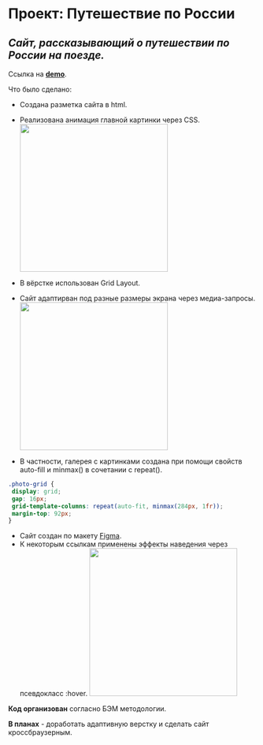 # **Проект: Путешествие по России**

## *Сайт, рассказывающий о путешествии по России на поезде.*

Ссылка на [**demo**](https://nastyanev.github.io/russian-travel-bootcamp/ "Ссылка на GitHub Pages").

Что было сделано:
  * Создана разметка сайта в html.
  * Реализована анимация главной картинки через CSS.
    <img src="https://github.com/NastyaNev/russian-travel-bootcamp/assets/129982615/2c4219c4-ecb3-41b0-a8d5-f18f0678f9ae" height="300px" />
    
  * В вёрстке использован Grid Layout.
  * Сайт адаптирван под разные размеры экрана через медиа-запросы.
    <img src="https://github.com/NastyaNev/russian-travel-bootcamp/assets/129982615/b4c6e8bb-68bb-478c-9106-5a17ea463596" height="300px" />
  * В частности, галерея с картинками создана при помощи свойств auto-fill и minmax() в сочетании с repeat().
   ```css
.photo-grid {
    display: grid;
    gap: 16px;
    grid-template-columns: repeat(auto-fit, minmax(284px, 1fr));
    margin-top: 92px;
}
```
  * Сайт создан по макету [Figma](https://www.figma.com/file/5S2WSbEFL6awjVWJ0NWL8Q/Sprint-3_-Russia-_-desktop-mobile?node-id=28503%3A0 "Ссылка на макет в Figma").
  * К некоторым ссылкам применены эффекты наведения через псевдокласс :hover.
    <img src="https://github.com/NastyaNev/russian-travel-bootcamp/assets/129982615/f29e96aa-b4fb-40a7-81f8-50fc01654f57" height="300px" />

**Код организован** согласно БЭМ методологии.

**В планах** - доработать адаптивную верстку и сделать сайт кроссбраузерным.
